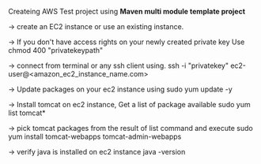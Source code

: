Createing AWS Test project using **Maven multi module template project**

-> create an EC2 instance or use an existing instance.

-> If you don't have access rights on your newly created private key Use
   chmod 400 "privatekeypath"

-> connect from terminal or any ssh client using.
   ssh -i "privatekey" ec2-user@<amazon_ec2_instance_name.com>

-> Update packages on your ec2 instance using
   sudo yum update -y
   
-> Install tomcat on ec2 instance, Get a list of package available
   sudo yum list tomcat*
   
-> pick tomcat packages from the result of list command and execute
   sudo yum install tomcat-webapps tomcat-admin-webapps
   
-> verify java is installed on ec2 instance 
   java -version

